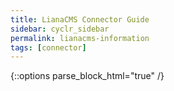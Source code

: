 ```yaml
---
title: LianaCMS Connector Guide
sidebar: cyclr_sidebar
permalink: lianacms-information
tags: [connector]
---
```

{::options parse_block_html="true" /}
